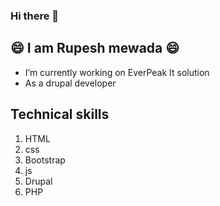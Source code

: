 ### Hi there 👋
  ##  😄 I am Rupesh mewada 😄
-  I’m currently working on EverPeak It solution
-  As a drupal developer

 ## Technical skills
1. HTML
2. css
3. Bootstrap
4. js
5. Drupal
6. PHP
